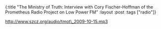 {:title "The Ministry of Truth: Interview with Cory Fischer-Hoffman of the Prometheus Radio Project on Low Power FM"
:layout :post
:tags  ["radio"]}

<http://www.szcz.org/audio/tmot\_2009-10-15.mp3>

